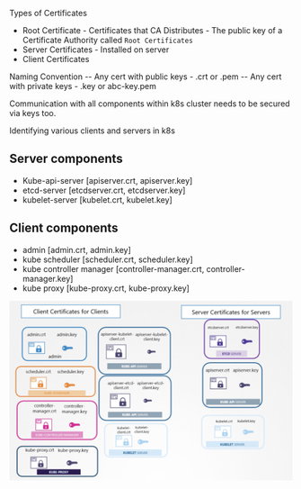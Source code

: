 Types of Certificates 

* Root Certificate - Certificates that CA Distributes - The public key of a Certificate Authority called ```Root Certificates```
* Server Certificates - Installed on server 
* Client Certificates 

Naming Convention
-- Any cert with public keys -  .crt or .pem 
-- Any cert with private keys - .key or abc-key.pem

Communication with all components within k8s cluster needs to be secured via keys too.

Identifying various clients and servers in k8s

## Server components
* Kube-api-server [apiserver.crt, apiserver.key] 
* etcd-server [etcdserver.crt, etcdserver.key]
* kubelet-server [kubelet.crt, kubelet.key]

## Client components
* admin [admin.crt, admin.key]
* kube scheduler [scheduler.crt, scheduler.key]
* kube controller manager [controller-manager.crt, controller-manager.key]
* kube proxy [kube-proxy.crt, kube-proxy.key]

![Client - Server Certificate Groups](image-1.png)
